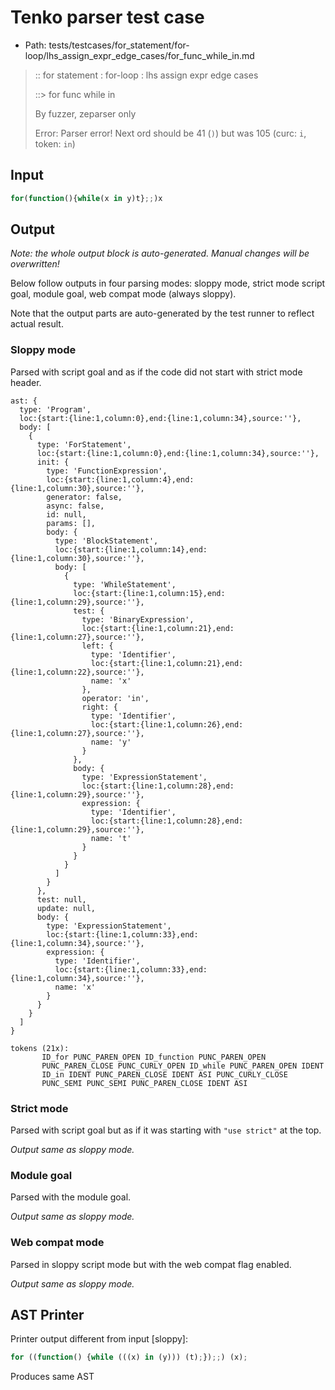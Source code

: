 # Tenko parser test case

- Path: tests/testcases/for_statement/for-loop/lhs_assign_expr_edge_cases/for_func_while_in.md

> :: for statement : for-loop : lhs assign expr edge cases
>
> ::> for func while in
>
> By fuzzer, zeparser only
>
> Error: Parser error! Next ord should be 41 (`)`) but was 105 (curc: `i`, token: `in`)

## Input

`````js
for(function(){while(x in y)t};;)x
`````

## Output

_Note: the whole output block is auto-generated. Manual changes will be overwritten!_

Below follow outputs in four parsing modes: sloppy mode, strict mode script goal, module goal, web compat mode (always sloppy).

Note that the output parts are auto-generated by the test runner to reflect actual result.

### Sloppy mode

Parsed with script goal and as if the code did not start with strict mode header.

`````
ast: {
  type: 'Program',
  loc:{start:{line:1,column:0},end:{line:1,column:34},source:''},
  body: [
    {
      type: 'ForStatement',
      loc:{start:{line:1,column:0},end:{line:1,column:34},source:''},
      init: {
        type: 'FunctionExpression',
        loc:{start:{line:1,column:4},end:{line:1,column:30},source:''},
        generator: false,
        async: false,
        id: null,
        params: [],
        body: {
          type: 'BlockStatement',
          loc:{start:{line:1,column:14},end:{line:1,column:30},source:''},
          body: [
            {
              type: 'WhileStatement',
              loc:{start:{line:1,column:15},end:{line:1,column:29},source:''},
              test: {
                type: 'BinaryExpression',
                loc:{start:{line:1,column:21},end:{line:1,column:27},source:''},
                left: {
                  type: 'Identifier',
                  loc:{start:{line:1,column:21},end:{line:1,column:22},source:''},
                  name: 'x'
                },
                operator: 'in',
                right: {
                  type: 'Identifier',
                  loc:{start:{line:1,column:26},end:{line:1,column:27},source:''},
                  name: 'y'
                }
              },
              body: {
                type: 'ExpressionStatement',
                loc:{start:{line:1,column:28},end:{line:1,column:29},source:''},
                expression: {
                  type: 'Identifier',
                  loc:{start:{line:1,column:28},end:{line:1,column:29},source:''},
                  name: 't'
                }
              }
            }
          ]
        }
      },
      test: null,
      update: null,
      body: {
        type: 'ExpressionStatement',
        loc:{start:{line:1,column:33},end:{line:1,column:34},source:''},
        expression: {
          type: 'Identifier',
          loc:{start:{line:1,column:33},end:{line:1,column:34},source:''},
          name: 'x'
        }
      }
    }
  ]
}

tokens (21x):
       ID_for PUNC_PAREN_OPEN ID_function PUNC_PAREN_OPEN
       PUNC_PAREN_CLOSE PUNC_CURLY_OPEN ID_while PUNC_PAREN_OPEN IDENT
       ID_in IDENT PUNC_PAREN_CLOSE IDENT ASI PUNC_CURLY_CLOSE
       PUNC_SEMI PUNC_SEMI PUNC_PAREN_CLOSE IDENT ASI
`````

### Strict mode

Parsed with script goal but as if it was starting with `"use strict"` at the top.

_Output same as sloppy mode._

### Module goal

Parsed with the module goal.

_Output same as sloppy mode._

### Web compat mode

Parsed in sloppy script mode but with the web compat flag enabled.

_Output same as sloppy mode._

## AST Printer

Printer output different from input [sloppy]:

````js
for ((function() {while (((x) in (y))) (t);});;) (x);
````

Produces same AST
